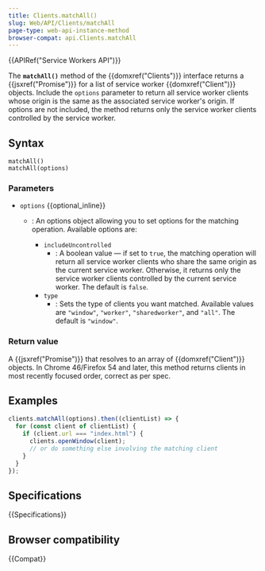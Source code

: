 ```yaml
---
title: Clients.matchAll()
slug: Web/API/Clients/matchAll
page-type: web-api-instance-method
browser-compat: api.Clients.matchAll
---
```


{{APIRef("Service Workers API")}}

The **`matchAll()`** method of the {{domxref("Clients")}}
interface returns a {{jsxref("Promise")}} for a list of service worker
{{domxref("Client")}} objects. Include the `options` parameter to return all service worker
clients whose origin is the same as the associated service worker's origin. If options
are not included, the method returns only the service worker clients controlled by the
service worker.

## Syntax

```js-nolint
matchAll()
matchAll(options)
```

### Parameters

- `options` {{optional_inline}}

  - : An options object allowing you to set options for the matching operation. Available
    options are:

    - `includeUncontrolled`
      - : A boolean value — if set to
        `true`, the matching operation will return all service worker clients
        who share the same origin as the current service worker. Otherwise, it returns
        only the service worker clients controlled by the current service worker. The
        default is `false`.
    - `type`
      - : Sets the type of clients you want matched. Available values
        are `"window"`, `"worker"`, `"sharedworker"`, and
        `"all"`. The default is `"window"`.

### Return value

A {{jsxref("Promise")}} that resolves to an array of {{domxref("Client")}} objects. In
Chrome 46/Firefox 54 and later, this method returns clients in most recently focused
order, correct as per spec.

## Examples

```js
clients.matchAll(options).then((clientList) => {
  for (const client of clientList) {
    if (client.url === "index.html") {
      clients.openWindow(client);
      // or do something else involving the matching client
    }
  }
});
```

## Specifications

{{Specifications}}

## Browser compatibility

{{Compat}}
